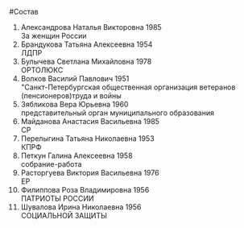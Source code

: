 #Состав
1. Александрова Наталья Викторовна 1985   
    За женщин России
2. Брандукова Татьяна Алексеевна 1954   
    ЛДПР
3. Булычева Светлана Михайловна 1978   
    ОРТОЛЮКС
4. Волков Василий Павлович 1951   
    "Санкт-Петербургская общественная организация ветеранов (пенсионеров)труда и войны
5. Зябликова Вера Юрьевна 1960   
    представительный орган муниципального образования
6. Майданова Анастасия Васильевна 1985   
    СР
7. Перелыгина Татьяна Николаевна 1953   
    КПРФ
8. Петкун Галина Алексеевна 1958   
    собрание-работа
9. Расторгуева Виктория Васильевна 1976   
    ЕР
10. Филиппова Роза Владимировна 1956   
    ПАТРИОТЫ РОССИИ
11. Шувалова Ирина Николаевна 1956   
    СОЦИАЛЬНОЙ ЗАЩИТЫ
